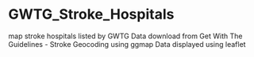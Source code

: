 # GWTG_Stroke_Hospitals
map stroke hospitals listed by GWTG
Data download from Get With The Guidelines - Stroke
Geocoding using ggmap
Data displayed using leaflet
